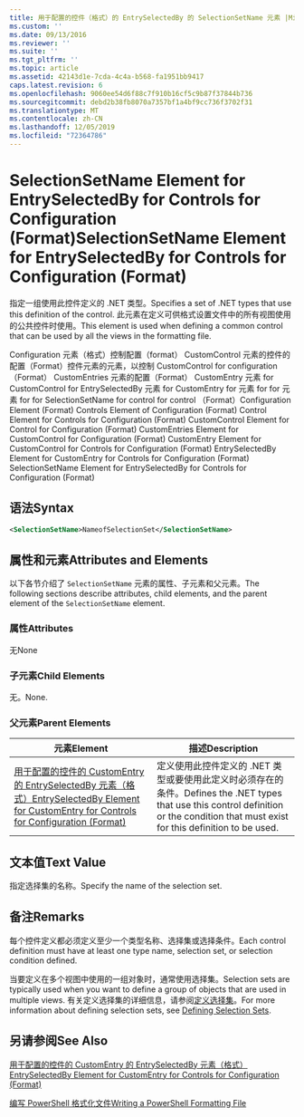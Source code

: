 ```yaml
---
title: 用于配置的控件（格式）的 EntrySelectedBy 的 SelectionSetName 元素 |Microsoft Docs
ms.custom: ''
ms.date: 09/13/2016
ms.reviewer: ''
ms.suite: ''
ms.tgt_pltfrm: ''
ms.topic: article
ms.assetid: 42143d1e-7cda-4c4a-b568-fa1951bb9417
caps.latest.revision: 6
ms.openlocfilehash: 9060ee54d6f88c7f910b16cf5c9b87f37844b736
ms.sourcegitcommit: debd2b38fb8070a7357bf1a4bf9cc736f3702f31
ms.translationtype: MT
ms.contentlocale: zh-CN
ms.lasthandoff: 12/05/2019
ms.locfileid: "72364786"
---
```

# <a name="selectionsetname-element-for-entryselectedby-for-controls-for-configuration-format"></a><span data-ttu-id="aad61-102">SelectionSetName Element for EntrySelectedBy for Controls for Configuration (Format)</span><span class="sxs-lookup"><span data-stu-id="aad61-102">SelectionSetName Element for EntrySelectedBy for Controls for Configuration (Format)</span></span>

<span data-ttu-id="aad61-103">指定一组使用此控件定义的 .NET 类型。</span><span class="sxs-lookup"><span data-stu-id="aad61-103">Specifies a set of .NET types that use this definition of the control.</span></span> <span data-ttu-id="aad61-104">此元素在定义可供格式设置文件中的所有视图使用的公共控件时使用。</span><span class="sxs-lookup"><span data-stu-id="aad61-104">This element is used when defining a common control that can be used by all the views in the formatting file.</span></span>

<span data-ttu-id="aad61-105">Configuration 元素（格式）控制配置（format） CustomControl 元素的控件的配置（Format）控件元素的元素，以控制 CustomControl for configuration （Format） CustomEntries 元素的配置（Format） CustomEntry 元素 for CustomControl for EntrySelectedBy 元素 for CustomEntry for 元素 for for 元素 for for SelectionSetName for control for control （Format）</span><span class="sxs-lookup"><span data-stu-id="aad61-105">Configuration Element (Format) Controls Element of Configuration (Format) Control Element for Controls for Configuration (Format) CustomControl Element for Control for Configuration (Format) CustomEntries Element for CustomControl for Configuration (Format) CustomEntry Element for CustomControl for Controls for Configuration (Format) EntrySelectedBy Element for CustomEntry for Controls for Configuration (Format) SelectionSetName Element for EntrySelectedBy for Controls for Configuration (Format)</span></span>

## <a name="syntax"></a><span data-ttu-id="aad61-106">语法</span><span class="sxs-lookup"><span data-stu-id="aad61-106">Syntax</span></span>

```xml
<SelectionSetName>NameofSelectionSet</SelectionSetName>

```

## <a name="attributes-and-elements"></a><span data-ttu-id="aad61-107">属性和元素</span><span class="sxs-lookup"><span data-stu-id="aad61-107">Attributes and Elements</span></span>

<span data-ttu-id="aad61-108">以下各节介绍了 `SelectionSetName` 元素的属性、子元素和父元素。</span><span class="sxs-lookup"><span data-stu-id="aad61-108">The following sections describe attributes, child elements, and the parent element of the `SelectionSetName` element.</span></span>

### <a name="attributes"></a><span data-ttu-id="aad61-109">属性</span><span class="sxs-lookup"><span data-stu-id="aad61-109">Attributes</span></span>

<span data-ttu-id="aad61-110">无</span><span class="sxs-lookup"><span data-stu-id="aad61-110">None</span></span>

### <a name="child-elements"></a><span data-ttu-id="aad61-111">子元素</span><span class="sxs-lookup"><span data-stu-id="aad61-111">Child Elements</span></span>

<span data-ttu-id="aad61-112">无。</span><span class="sxs-lookup"><span data-stu-id="aad61-112">None.</span></span>

### <a name="parent-elements"></a><span data-ttu-id="aad61-113">父元素</span><span class="sxs-lookup"><span data-stu-id="aad61-113">Parent Elements</span></span>

|<span data-ttu-id="aad61-114">元素</span><span class="sxs-lookup"><span data-stu-id="aad61-114">Element</span></span>|<span data-ttu-id="aad61-115">描述</span><span class="sxs-lookup"><span data-stu-id="aad61-115">Description</span></span>|
|-------------|-----------------|
|[<span data-ttu-id="aad61-116">用于配置的控件的 CustomEntry 的 EntrySelectedBy 元素（格式）</span><span class="sxs-lookup"><span data-stu-id="aad61-116">EntrySelectedBy Element for CustomEntry for Controls for Configuration (Format)</span></span>](./entryselectedby-element-for-customentry-for-controls-for-configuration-format.md)|<span data-ttu-id="aad61-117">定义使用此控件定义的 .NET 类型或要使用此定义时必须存在的条件。</span><span class="sxs-lookup"><span data-stu-id="aad61-117">Defines the .NET types that use this control definition or the condition that must exist for this definition to be used.</span></span>|

## <a name="text-value"></a><span data-ttu-id="aad61-118">文本值</span><span class="sxs-lookup"><span data-stu-id="aad61-118">Text Value</span></span>

<span data-ttu-id="aad61-119">指定选择集的名称。</span><span class="sxs-lookup"><span data-stu-id="aad61-119">Specify the name of the selection set.</span></span>

## <a name="remarks"></a><span data-ttu-id="aad61-120">备注</span><span class="sxs-lookup"><span data-stu-id="aad61-120">Remarks</span></span>

<span data-ttu-id="aad61-121">每个控件定义都必须定义至少一个类型名称、选择集或选择条件。</span><span class="sxs-lookup"><span data-stu-id="aad61-121">Each control definition must have at least one type name, selection set, or selection condition defined.</span></span>

<span data-ttu-id="aad61-122">当要定义在多个视图中使用的一组对象时，通常使用选择集。</span><span class="sxs-lookup"><span data-stu-id="aad61-122">Selection sets are typically used when you want to define a group of objects that are used in multiple views.</span></span> <span data-ttu-id="aad61-123">有关定义选择集的详细信息，请参阅[定义选择集](./defining-selection-sets.md)。</span><span class="sxs-lookup"><span data-stu-id="aad61-123">For more information about defining selection sets, see [Defining Selection Sets](./defining-selection-sets.md).</span></span>

## <a name="see-also"></a><span data-ttu-id="aad61-124">另请参阅</span><span class="sxs-lookup"><span data-stu-id="aad61-124">See Also</span></span>

[<span data-ttu-id="aad61-125">用于配置的控件的 CustomEntry 的 EntrySelectedBy 元素（格式）</span><span class="sxs-lookup"><span data-stu-id="aad61-125">EntrySelectedBy Element for CustomEntry for Controls for Configuration (Format)</span></span>](./entryselectedby-element-for-customentry-for-controls-for-configuration-format.md)

[<span data-ttu-id="aad61-126">编写 PowerShell 格式化文件</span><span class="sxs-lookup"><span data-stu-id="aad61-126">Writing a PowerShell Formatting File</span></span>](./writing-a-powershell-formatting-file.md)

